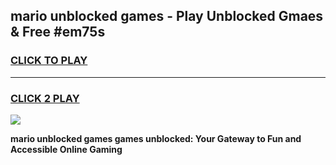 
## mario unblocked games - Play Unblocked Gmaes & Free #em75s
<h3>
<a href="https://news.freeplayer.one?title=mario_unblocked_games&ref=26F">CLICK TO PLAY</a></h3>
<hr>

<h3>
<a href="https://news.freeplayer.one?title=mario_unblocked_games&ref=26F">CLICK 2 PLAY</a>
  
</h3>

<a href="https://news.freeplayer.one?title=mario_unblocked_games&ref=26F/"><img src="https://clearcache.store/games.png"></a>


**mario unblocked games games unblocked: Your Gateway to Fun and Accessible Online Gaming**
